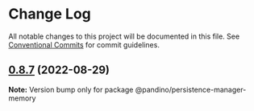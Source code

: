 # Change Log

All notable changes to this project will be documented in this file.
See [Conventional Commits](https://conventionalcommits.org) for commit guidelines.

## [0.8.7](https://github.com/BlackBeltTechnology/pandino/compare/v0.8.6...v0.8.7) (2022-08-29)

**Note:** Version bump only for package @pandino/persistence-manager-memory
